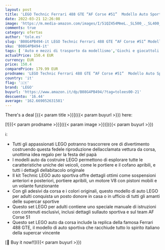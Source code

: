 ```yaml
---
layout: post
title: 'LEGO Technic Ferrari 488 GTE “AF Corse #51”  Modello Auto Sportiva da Corsa  Set da Collezionista per Adulti  Idea Regalo per la Festa del Papà  42125'
date: 2022-03-21 12:26:08
image: 'https://m.media-amazon.com/images/I/51QZ454MmeL._SL500_._SL400_.jpg'
comments: true
category: ofertas
author: 'tole.es'
slug: 'B08G4PB494-it LEGO Technic Ferrari 488 GTE “AF Corse #51” Modello Auto...'
sku: 'B08G4PB494-it'
tags: [ 'Auto e mezzi di trasporto da modellismo','Giochi e giocattoli','Kit di modellismo','Kit di modellismo auto','Modellismo e costruzione','lego', ]
actualPrice: 150.4 EUR
currency: EUR
price: 150.4
comparePrice: 179.99 EUR
prodname: 'LEGO Technic Ferrari 488 GTE “AF Corse #51”  Modello Auto Sportiva da Corsa  Set da Collezionista per Adulti  Idea Regalo per la Festa del Papà  42125'
country: 'it'
flag: '🇮🇹'
brand: 'LEGO'
buyurl: 'https://www.amazon.it/dp/B08G4PB494/?tag=tolees00-21'
descuento: '16.44'
average: '162.669052631581'
---
```


There's a deal [{{< param title >}}]({{< param buyurl >}})  here:

[![{{< param prodname >}}]({{< param image >}})]({{< param buyurl >}})

ℹ️:

- Tutti gli appassionati LEGO potranno trascorrere ore di divertimento costruendo questa fedele riproduzione dellacclamata vettura da corsa, unottima idea regalo per la festa del papà
- I modelli auto da costruire LEGO permettono di esplorare tutte le caratteristiche uniche dei veicoli, come le portiere e il cofano apribili, e tutti i dettagli dellabitacolo originale
- Il kit Technic LEGO auto sportiva offre dettagli ottimi come sospensioni anteriori e posteriori, portiere apribili, un motore V8 con pistoni mobili e un volante funzionante
- Con gli adesivi da corsa e i colori originali, questo modello di auto LEGO per adulti conquista un posto donore in casa o in ufficio di tutti gli amanti delle supercar sportive
- Questo set LEGO per adulti contiene uno speciale manuale di istruzioni con contenuti esclusivi, inclusi dettagli sullauto sportiva e sul team AF Corse 51
- Questo set LEGO auto da corsa include la replica della famosa Ferrari 488 GTE, il modello di auto sportiva che racchiude tutto lo spirito italiano della supercar vincente

[🛒 Buy it now!!]({{< param buyurl >}})
